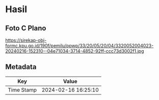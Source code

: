 # Hasil

## Foto C Plano

https://sirekap-obj-formc.kpu.go.id/190f/pemilu/ppwp/33/20/05/20/04/3320052004023-20240216-152310--04e71034-3714-4852-92ff-ccc73d3002f1.jpg


## Metadata

| Key        | Value               |
| ---------- | ------------------- |
| Time Stamp | 2024-02-16 16:25:10 |



